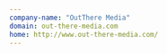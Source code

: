```yaml
---
company-name: "OutThere Media"
domain: out-there-media.com
home: http://www.out-there-media.com/
---
```




